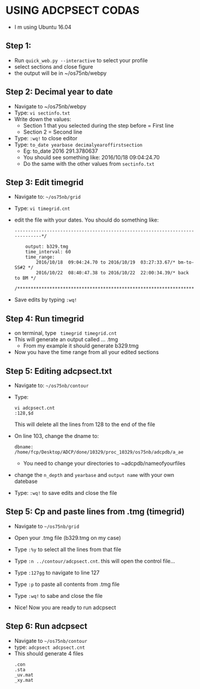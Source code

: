 # USING ADCPSECT  CODAS 
- I m using Ubuntu 16.04

## Step 1:
- Run ``quick_web.py --interactive`` to select your profile
- select sections and close figure
- the output will be in ~/os75nb/webpy

## Step 2: Decimal year to date
- Navigate to ~/os75nb/webpy
- Type: ``vi sectinfo.txt``
- Write down the values:
    - Section 1 that you selected during the step before = First line
    - Section 2  = Second line
- Type: ``:wq!`` to close editor
- Type: ``to_date yearbase decimalyearoffirstsection``
    - Eg: to_date 2016 291.3780637
    - You should see something like: 2016/10/18  09:04:24.70
    - Do the same with the other values from ``sectinfo.txt``

## Step 3: Edit timegrid
- Navigate to: ``~/os75nb/grid``
- Type: ``vi timegrid.cnt``
- edit the file with your dates. You should do something like:

    ```
    -----------------------------------------------------------------------------*/
        
        output: b329.tmg
        time_interval: 60
        time_range:
            2016/10/18  09:04:24.70 to 2016/10/19  03:27:33.67/* bm-to-SS#2 */
            2016/10/22  08:40:47.38 to 2016/10/22  22:00:34.39/* back to BM */
        
    /*****************************************************************************/     
    ```
- Save edits by typing ``:wq!``


## Step 4: Run timegrid
- on terminal, type `` timegrid timegrid.cnt``
- This will generate an output called ... .tmg
    - From my example it should generate b329.tmg
- Now you have the time range from all your edited sections


## Step 5: Editing adcpsect.txt
- Navigate to: ``~/os75nb/contour``
- Type:

    ```
    vi adcpsect.cnt
    :128,$d    
    ```
    This will delete all the lines from 128 to the end of the file
    
- On line 103, change the dname to:
    ```
    dbname: /home/fcp/Desktop/ADCP/done/10329/proc_10329/os75nb/adcpdb/a_ae
    ```
    - You need to change your directories to ~adcpdb/nameofyourfiles
- change the ``n_depth`` and ``yearbase`` and ``output name`` with your own datebase
- Type: ``:wq!`` to save edits and close the file

## Step 5: Cp and paste lines from .tmg (timegrid)
- Navigate to ``~/os75nb/grid``
- Open your .tmg  file (b329.tmg on my case)
- Type ``:%y`` to select all the lines from that file
- Type ``:n ../contour/adcpsect.cnt``. this will open the control file...
- Type ``:127gg`` to navigate to line 127
- Type ``:p`` to paste all contents from .tmg file
- Type ``:wq!`` to sabe and close the file

- Nice! Now you are ready to run adcpsect

    

## Step 6: Run adcpsect
- Navigate to ``~/os75nb/contour``
- type: ``adcpsect adcpsect.cnt`` 
- This should generate 4 files
    ```
    .con
    .sta
    _uv.mat
    _xy.mat
    ```







